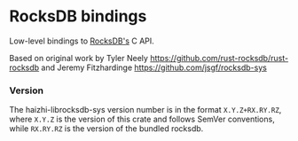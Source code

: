 # RocksDB bindings

Low-level bindings to [RocksDB's](https://github.com/facebook/rocksdb) C API.

Based on original work by Tyler Neely
https://github.com/rust-rocksdb/rust-rocksdb
and Jeremy Fitzhardinge
https://github.com/jsgf/rocksdb-sys

### Version

The haizhi-librocksdb-sys version number is in the format `X.Y.Z+RX.RY.RZ`, where
`X.Y.Z` is the version of this crate and follows SemVer conventions, while
`RX.RY.RZ` is the version of the bundled rocksdb.
